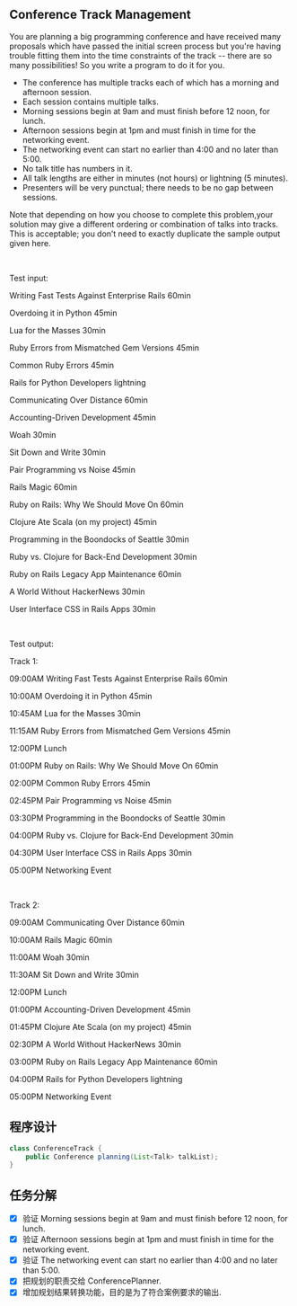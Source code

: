 ## Conference Track Management
You are planning a big programming conference and have received many proposals which have passed the initial screen process but you're having trouble fitting them into the time constraints of the track -- there are so many possibilities! So you write a program to do it for you.

- The conference has multiple tracks each of which has a morning and afternoon session.
- Each session contains multiple talks.
- Morning sessions begin at 9am and must finish before 12 noon, for lunch.
- Afternoon sessions begin at 1pm and must finish in time for the networking event.
- The networking event can start no earlier than 4:00 and no later than 5:00.
- No talk title has numbers in it.
- All talk lengths are either in minutes (not hours) or lightning (5 minutes).
- Presenters will be very punctual; there needs to be no gap between sessions.
 

Note that depending on how you choose to complete this problem,your solution may give a different ordering or combination of talks into tracks. This is acceptable; you don’t need to exactly duplicate the sample output given here.

 

Test input:

Writing Fast Tests Against Enterprise Rails 60min

Overdoing it in Python 45min

Lua for the Masses 30min

Ruby Errors from Mismatched Gem Versions 45min

Common Ruby Errors 45min

Rails for Python Developers lightning

Communicating Over Distance 60min

Accounting-Driven Development 45min

Woah 30min

Sit Down and Write 30min

Pair Programming vs Noise 45min

Rails Magic 60min

Ruby on Rails: Why We Should Move On 60min

Clojure Ate Scala (on my project) 45min

Programming in the Boondocks of Seattle 30min

Ruby vs. Clojure for Back-End Development 30min

Ruby on Rails Legacy App Maintenance 60min

A World Without HackerNews 30min

User Interface CSS in Rails Apps 30min

 

Test output: 

Track 1:

09:00AM Writing Fast Tests Against Enterprise Rails 60min

10:00AM Overdoing it in Python 45min

10:45AM Lua for the Masses 30min

11:15AM Ruby Errors from Mismatched Gem Versions 45min

12:00PM Lunch

01:00PM Ruby on Rails: Why We Should Move On 60min

02:00PM Common Ruby Errors 45min

02:45PM Pair Programming vs Noise 45min

03:30PM Programming in the Boondocks of Seattle 30min

04:00PM Ruby vs. Clojure for Back-End Development 30min

04:30PM User Interface CSS in Rails Apps 30min

05:00PM Networking Event

 

Track 2:

09:00AM Communicating Over Distance 60min

10:00AM Rails Magic 60min

11:00AM Woah 30min

11:30AM Sit Down and Write 30min

12:00PM Lunch

01:00PM Accounting-Driven Development 45min

01:45PM Clojure Ate Scala (on my project) 45min

02:30PM A World Without HackerNews 30min

03:00PM Ruby on Rails Legacy App Maintenance 60min

04:00PM Rails for Python Developers lightning

05:00PM Networking Event

## 程序设计
```java
class ConferenceTrack {
    public Conference planning(List<Talk> talkList);
}

```

## 任务分解
- [x] 验证 Morning sessions begin at 9am and must finish before 12 noon, for lunch.   
- [x] 验证 Afternoon sessions begin at 1pm and must finish in time for the networking event.
- [x] 验证 The networking event can start no earlier than 4:00 and no later than 5:00.
- [x] 把规划的职责交给 ConferencePlanner.
- [x] 增加规划结果转换功能，目的是为了符合案例要求的输出.